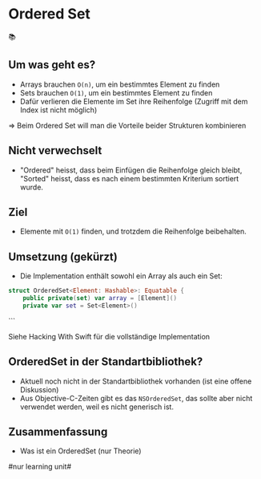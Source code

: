 # Ordered Set
📚

## Um was geht es?

- Arrays brauchen `O(n)`, um ein bestimmtes Element zu finden
- Sets brauchen `O(1)`, um ein bestimmtes Element zu finden
- Dafür verlieren die Elemente im Set ihre Reihenfolge (Zugriff mit dem Index ist nicht möglich)

=\> Beim Ordered Set will man die Vorteile beider Strukturen kombinieren

## Nicht verwechselt

- "Ordered" heisst, dass beim Einfügen die Reihenfolge gleich bleibt, "Sorted" heisst, dass es nach einem bestimmten Kriterium sortiert wurde.

## Ziel

- Elemente mit `O(1)` finden, und trotzdem die Reihenfolge beibehalten.

## Umsetzung (gekürzt)

- Die Implementation enthält sowohl ein Array als auch ein Set:

```swift
struct OrderedSet<Element: Hashable>: Equatable {
    public private(set) var array = [Element]()
    private var set = Set<Element>()
```
\`\`\`

Siehe Hacking With Swift für die vollständige Implementation



## OrderedSet in der Standartbibliothek?

- Aktuell noch nicht in der Standartbibliothek vorhanden (ist eine offene Diskussion)
- Aus Objective-C-Zeiten gibt es das `NSOrderedSet`, das sollte aber nicht verwendet werden, weil es nicht generisch ist.

## Zusammenfassung
- Was ist ein OrderedSet (nur Theorie)



#nur learning unit#